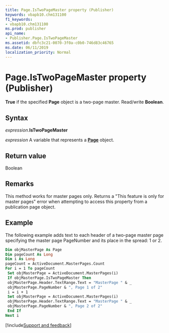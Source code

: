 ```yaml
---
title: Page.IsTwoPageMaster property (Publisher)
keywords: vbapb10.chm131100
f1_keywords:
- vbapb10.chm131100
ms.prod: publisher
api_name:
- Publisher.Page.IsTwoPageMaster
ms.assetid: dbfc3c21-0070-3f0a-c0b0-746d83c46765
ms.date: 06/11/2019
localization_priority: Normal
---
```



# Page.IsTwoPageMaster property (Publisher)

**True** if the specified **Page** object is a two-page master. Read/write **Boolean**.


## Syntax

_expression_.**IsTwoPageMaster**

_expression_ A variable that represents a **[Page](Publisher.Page.md)** object.


## Return value

Boolean


## Remarks

This method works for master pages only. Returns a "This feature is only for master pages" error when attempting to access this property from a publication page object.


## Example

The following example adds text to each header of a two-page master page specifying the master page PageNumber and its place in the spread: 1 or 2.

```vb
Dim objMasterPage As Page 
Dim pageCount As Long 
Dim i As Long 
pageCount = ActiveDocument.MasterPages.Count 
For i = 1 To pageCount 
 Set objMasterPage = ActiveDocument.MasterPages(i) 
 If objMasterPage.IsTwoPageMaster Then 
 objMasterPage.Header.TextRange.Text = "MasterPage " & _ 
 objMasterPage.PageNumber & ", Page 1 of 2" 
 i = i + 1 
 Set objMasterPage = ActiveDocument.MasterPages(i) 
 objMasterPage.Header.TextRange.Text = "MasterPage " & _ 
 objMasterPage.PageNumber & ", Page 2 of 2" 
 End If 
Next i 

```

[!include[Support and feedback](~/includes/feedback-boilerplate.md)]